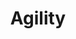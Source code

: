 ---
title: Agility
description: We embrace adaptability in a rapidly changing technology landscape. Our nimble approach allows us to pivot quickly, experiment boldly, and continuously evolve our solutions to meet emerging challenges and capitalize on new opportunities.
order: 4
--- 